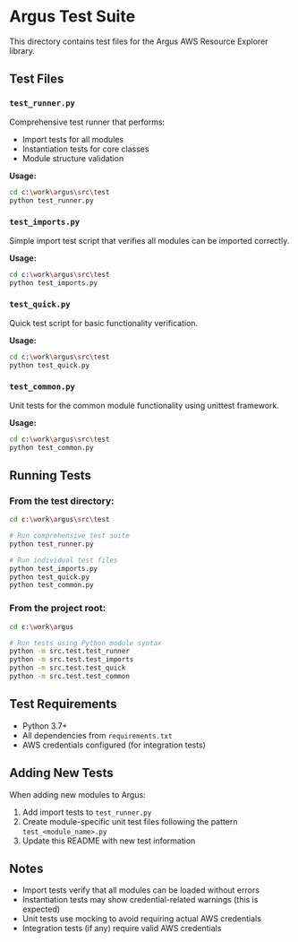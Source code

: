 # Argus Test Suite

This directory contains test files for the Argus AWS Resource Explorer library.

## Test Files

### `test_runner.py`
Comprehensive test runner that performs:
- Import tests for all modules
- Instantiation tests for core classes
- Module structure validation

**Usage:**
```bash
cd c:\work\argus\src\test
python test_runner.py
```

### `test_imports.py`
Simple import test script that verifies all modules can be imported correctly.

**Usage:**
```bash
cd c:\work\argus\src\test
python test_imports.py
```

### `test_quick.py`
Quick test script for basic functionality verification.

**Usage:**
```bash
cd c:\work\argus\src\test
python test_quick.py
```

### `test_common.py`
Unit tests for the common module functionality using unittest framework.

**Usage:**
```bash
cd c:\work\argus\src\test
python test_common.py
```

## Running Tests

### From the test directory:
```bash
cd c:\work\argus\src\test

# Run comprehensive test suite
python test_runner.py

# Run individual test files
python test_imports.py
python test_quick.py
python test_common.py
```

### From the project root:
```bash
cd c:\work\argus

# Run tests using Python module syntax
python -m src.test.test_runner
python -m src.test.test_imports
python -m src.test.test_quick
python -m src.test.test_common
```

## Test Requirements

- Python 3.7+
- All dependencies from `requirements.txt`
- AWS credentials configured (for integration tests)

## Adding New Tests

When adding new modules to Argus:

1. Add import tests to `test_runner.py`
2. Create module-specific unit test files following the pattern `test_<module_name>.py`
3. Update this README with new test information

## Notes

- Import tests verify that all modules can be loaded without errors
- Instantiation tests may show credential-related warnings (this is expected)
- Unit tests use mocking to avoid requiring actual AWS credentials
- Integration tests (if any) require valid AWS credentials
